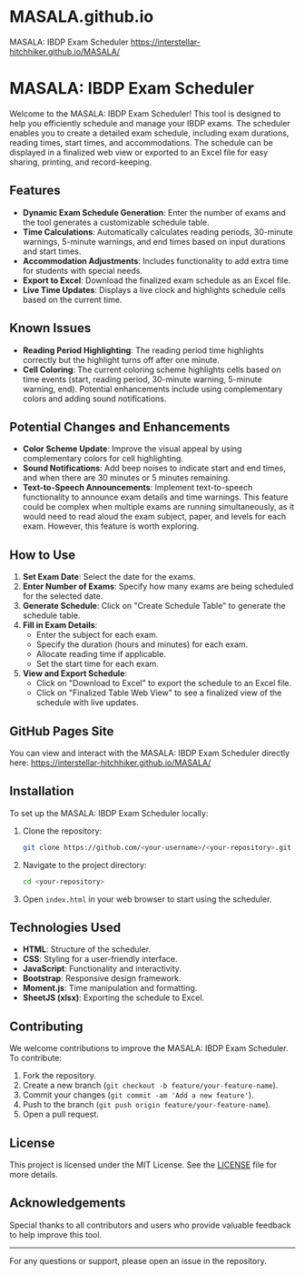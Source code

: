 # MASALA.github.io
MASALA: IBDP Exam Scheduler
https://interstellar-hitchhiker.github.io/MASALA/
# MASALA: IBDP Exam Scheduler

Welcome to the MASALA: IBDP Exam Scheduler! This tool is designed to help you efficiently schedule and manage your IBDP exams. The scheduler enables you to create a detailed exam schedule, including exam durations, reading times, start times, and accommodations. The schedule can be displayed in a finalized web view or exported to an Excel file for easy sharing, printing, and record-keeping.

## Features

- **Dynamic Exam Schedule Generation**: Enter the number of exams and the tool generates a customizable schedule table.
- **Time Calculations**: Automatically calculates reading periods, 30-minute warnings, 5-minute warnings, and end times based on input durations and start times.
- **Accommodation Adjustments**: Includes functionality to add extra time for students with special needs.
- **Export to Excel**: Download the finalized exam schedule as an Excel file.
- **Live Time Updates**: Displays a live clock and highlights schedule cells based on the current time.

## Known Issues

- **Reading Period Highlighting**: The reading period time highlights correctly but the highlight turns off after one minute.
- **Cell Coloring**: The current coloring scheme highlights cells based on time events (start, reading period, 30-minute warning, 5-minute warning, end). Potential enhancements include using complementary colors and adding sound notifications.

## Potential Changes and Enhancements

- **Color Scheme Update**: Improve the visual appeal by using complementary colors for cell highlighting.
- **Sound Notifications**: Add beep noises to indicate start and end times, and when there are 30 minutes or 5 minutes remaining.
- **Text-to-Speech Announcements**: Implement text-to-speech functionality to announce exam details and time warnings. This feature could be complex when multiple exams are running simultaneously, as it would need to read aloud the exam subject, paper, and levels for each exam. However, this feature is worth exploring.

## How to Use

1. **Set Exam Date**: Select the date for the exams.
2. **Enter Number of Exams**: Specify how many exams are being scheduled for the selected date.
3. **Generate Schedule**: Click on "Create Schedule Table" to generate the schedule table.
4. **Fill in Exam Details**:
   - Enter the subject for each exam.
   - Specify the duration (hours and minutes) for each exam.
   - Allocate reading time if applicable.
   - Set the start time for each exam.
5. **View and Export Schedule**:
   - Click on "Download to Excel" to export the schedule to an Excel file.
   - Click on "Finalized Table Web View" to see a finalized view of the schedule with live updates.

## GitHub Pages Site

You can view and interact with the MASALA: IBDP Exam Scheduler directly here: https://interstellar-hitchhiker.github.io/MASALA/

## Installation

To set up the MASALA: IBDP Exam Scheduler locally:

1. Clone the repository:
    ```bash
    git clone https://github.com/<your-username>/<your-repository>.git
    ```

2. Navigate to the project directory:
    ```bash
    cd <your-repository>
    ```

3. Open `index.html` in your web browser to start using the scheduler.

## Technologies Used

- **HTML**: Structure of the scheduler.
- **CSS**: Styling for a user-friendly interface.
- **JavaScript**: Functionality and interactivity.
- **Bootstrap**: Responsive design framework.
- **Moment.js**: Time manipulation and formatting.
- **SheetJS (xlsx)**: Exporting the schedule to Excel.

## Contributing

We welcome contributions to improve the MASALA: IBDP Exam Scheduler. To contribute:

1. Fork the repository.
2. Create a new branch (`git checkout -b feature/your-feature-name`).
3. Commit your changes (`git commit -am 'Add a new feature'`).
4. Push to the branch (`git push origin feature/your-feature-name`).
5. Open a pull request.

## License

This project is licensed under the MIT License. See the [LICENSE](LICENSE) file for more details.

## Acknowledgements

Special thanks to all contributors and users who provide valuable feedback to help improve this tool.

---

For any questions or support, please open an issue in the repository.
